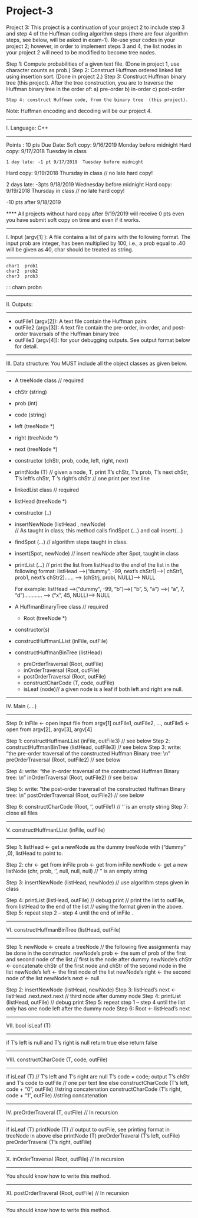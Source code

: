 # Project-3

Project 3:  This project is a continuation of your project 2 to include step 3 and step 4 of the Huffman coding algorithm steps (there are four algorithm steps, see below, will be asked in exam-1).  Re-use your codes in your project 2; however, in order to implement steps 3 and 4, the list nodes in your project 2 will need to be modified to become tree nodes.
  
Step 1: Compute probabilities of a given text file.  (Done in project 1, use character counts as prob.)
Step 2: Construct Huffman ordered linked list using insertion sort.  (Done in project 2.)
	Step 3: Construct Huffman binary tree  (this project).
	After the tree construction, you are to traverse the Huffman binary tree in the order of:
			a) pre-order 
			b) in-order
			c) post-order
	
	Step 4: construct Huffman code, from the binary tree  (this project).
	
Note:  Huffman encoding and decoding will be our project 4.

********************************
I.  Language: C++ 
********************************
Points : 10 pts
Due Date:  Soft copy: 9/16/2019 Monday before midnight
      Hard copy: 9/17/2018 Tuesday in class 

    1 day late: -1 pt 9/17/2019  Tuesday before midnight
Hard copy: 9/19/2018 Thursday in class // no late hard copy!

   2 days late: -3pts 9/18/2019 Wednesday before midnight
Hard copy: 9/19/2018 Thursday in class // no late hard copy!

-10 pts after 9/18/2019  

**** All projects without hard copy after 9/19/2019 will receive 0 pts even you have submit soft copy on time and even if it works.

********************************
I. Input (argv[1] ):  A file contains a list of <char prob> pairs with the  following format. The input prob are integer, has been multiplied by 100, i.e., a prob equal to .40 will be given as 40, char should be treated as string. 
********************************
	char1  prob1  
	char2  prob2
	char3  prob3
:
:
charn  probn  




********************************
II. Outputs: 
********************************
- outFile1 (argv[2]): A text file contain the Huffman <char	code> pairs 
- outFile2 (argv[3]): A text file contain the pre-order, in-order, and
post-order  traversals of the Huffman binary tree
- outFile3 (argv[4]):  for your debugging outputs. See output format below for detail.

********************************
III. Data structure: You MUST include all the object classes as given below.
********************************   
  - A treeNode class  // required
- chStr (string)
- prob (int)
- code (string) 
- left (treeNode *)
- right (treeNode *)
- next (treeNode *)
-  constructor (chStr, prob, code, left, right, next) 
- printNode (T)
// given a node, T, print T’s chStr, T’s prob, T’s next chStr, T’s left’s chStr, T ‘s right’s chStr 
// one print per text line

-  linkedList class // required
- listHead (treeNode *)
- constructor (..)
- insertNewNode (listHead ,  newNode)  
// As taught in class; this method calls findSpot (…) and call insert(…)
- findSpot (…)  // algorithm steps taught in class.
- insert(Spot, newNode) // insert newNode after Spot, taught in class
- printList (…)
// print the list  from listHead to the end of the list in the following format:
listHead -->(“dummy”, -99, next’s chStr1)-->( chStr1, prob1, next’s chStr2)...... --> (chStrj, probi, NULL)--> NULL

	For example: 
listHead -->(“dummy”, -99, “b”)-->( “b”, 5, “a”) -->( “a”, 7, “d”)............ --> (“x”, 45, NULL)--> NULL

- A HuffmanBinaryTree class    // required
	- Root (treeNode *)
- constructor(s)
- constructHuffmanLList (inFile, outFile)
- constructHuffmanBinTree (listHead)  
	- preOrderTraversal (Root, outFile)
	- inOrderTraversal (Root, outFile)
	- postOrderTraversal (Root, outFile)
	- constructCharCode (T, code, outFile)
	- isLeaf (node)// a given node is a leaf if both left and right are null.


******************************************
IV.  Main (….)
******************************************
Step 0: inFile ← open input  file from argv[1]
outFile1, outFile2, …, outFile5 ← open from argv[2], argv[3], argv[4]

Step 1: constructHuffmanLList  (inFile, outFile3) // see below
Step 2:  constructHuffmanBinTree (listHead, outFile3) // see below
Step 3: write: “the pre-order traversal of the constructed Huffman Binary tree: \n”
preOrderTraversal (Root, outFile2)  // see below

Step 4: write: “the in-order  traversal of the constructed Huffman Binary tree: \n”
inOrderTraversal (Root, outFile2)  // see below

Step 5: write: “the post-order traversal of the constructed Huffman Binary tree: \n”
postOrderTraversal (Root, outFile2)  // see below

Step 6:  constructCharCode (Root, ‘’, outFile1) // ‘’ is an empty string
Step 7: close all files
******************************************
V.  constructHuffmanLList (inFile, outFile)
******************************************
Step 1:  listHead ← get a newNode as the dummy treeNode with (“dummy” ,0),  listHead to point to.  

Step 2: chr  ← get  from inFile
            prob  ← get  from inFile
	newNode ← get a new listNode (chr, prob, ‘’,  null, null, null) // ‘’ is an empty string 
      
Step 3: insertNewNode (listHead, newNode) // use algorithm steps given in class
           
Step 4: printList (listHead, outFile) // debug print
// print the list to outFile, from listHead to the end of the list 
// using the format given in the above.
Step 5: repeat step 2 – step 4 until the end of inFile .
			
******************************************
VI. constructHuffmanBinTree (listHead, outFile) 
******************************************
 Step 1: newNode ← create a treeNode  // the following five assignments may be done in the constructor.
        newNode’s prob ← the sum of prob of the first and second node of the list // first is the node after dummy
        newNode’s chStr ← concatenate chStr of the first node and chStr of the second node in the list
        newNode’s left ← the first node of the list
        newNode’s right ← the second node of the list
        newNode’s next ← null

 Step 2: insertNewNode (listHead, newNode)
 Step 3: listHead’s next ← listHead .next.next.next   // third node after dummy node
 Step 4: printList (listHead, outFile)  // debug print
 Step 5: repeat step 1 – step 4 until the list only has one node left after the dummy node
 Step 6:  Root ← listHead’s next
******************************************
VII.  bool isLeaf (T) 
******************************************
if  T’s left is null and T’s right is null
	return true
else return false

******************************************
VIII.  constructCharCode (T, code, outFile) 
******************************************
if  isLeaf (T)   // T’s left and T’s right are null
 	T’s code =  code;
	 output   T’s  chStr  and T’s code to outFile   // one per text line 
	else 
	      constructCharCode (T’s left, code + “0”, outFile) //string concatenation
	      constructCharCode (T’s right, code + “1”, outFile) //string concatenation

******************************************
IV.  preOrderTraveral (T, outFile)  // In recursion
******************************************
  
if  isLeaf (T)
     printNode (T) // output to outFile,  see printing format in treeNode in above
else
      printNode (T) 
      preOrderTraveral (T’s left, outFile)
                  preOrderTraveral (T’s right, outFile)

******************************************
X. inOrderTraversal (Root, outFile)  // In recursion
******************************************

You should know how to write this method.


******************************************
XI. postOrderTraveral (Root, outFile)  // In recursion
******************************************

You should know how to write this method.

